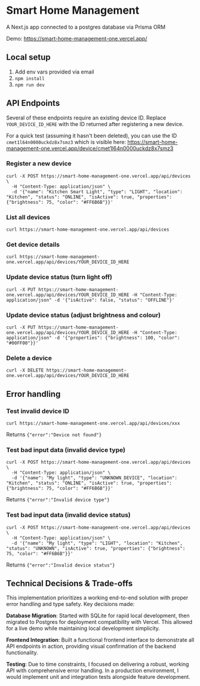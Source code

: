 # Smart Home Management

A Next.js app connected to a postgres database via Prisma ORM

Demo: https://smart-home-management-one.vercel.app/

## Local setup

1. Add env vars provided via email
2. `npm install`
3. `npm run dev`

## API Endpoints

Several of these endpoints require an existing device ID. Replace `YOUR_DEVICE_ID_HERE` with the ID returned after registering a new device.

For a quick test (assuming it hasn't been deleted), you can use the ID `cmet1l64n0000uckdz8x7smz3` which is visible here: https://smart-home-management-one.vercel.app/device/cmet1l64n0000uckdz8x7smz3

### Register a new device

```
curl -X POST https://smart-home-management-one.vercel.app/api/devices \
  -H "Content-Type: application/json" \
  -d '{"name": "Kitchen Smart Light", "type": "LIGHT", "location": "Kitchen", "status": "ONLINE", "isActive": true, "properties": {"brightness": 75, "color": "#FF6B6B"}}'
```

### List all devices

```
curl https://smart-home-management-one.vercel.app/api/devices
```

### Get device details

```
curl https://smart-home-management-one.vercel.app/api/devices/YOUR_DEVICE_ID_HERE
```

### Update device status (turn light off)

```
curl -X PUT https://smart-home-management-one.vercel.app/api/devices/YOUR_DEVICE_ID_HERE -H "Content-Type: application/json" -d '{"isActive": false, "status": "OFFLINE"}'
```

### Update device status (adjust brightness and colour)

```
curl -X PUT https://smart-home-management-one.vercel.app/api/devices/YOUR_DEVICE_ID_HERE -H "Content-Type: application/json" -d '{"properties": {"brightness": 100, "color": "#00FF00"}}'
```

### Delete a device

```
curl -X DELETE https://smart-home-management-one.vercel.app/api/devices/YOUR_DEVICE_ID_HERE
```

## Error handling

### Test invalid device ID

```
curl https://smart-home-management-one.vercel.app/api/devices/xxx
```

Returns `{"error":"Device not found"}`

### Test bad input data (invalid device type)

```
curl -X POST https://smart-home-management-one.vercel.app/api/devices \
  -H "Content-Type: application/json" \
  -d '{"name": "My light", "type": "UNKNOWN_DEVICE", "location": "Kitchen", "status": "ONLINE", "isActive": true, "properties": {"brightness": 75, "color": "#FF6B6B"}}'
```

Returns `{"error":"Invalid device type"}`

### Test bad input data (invalid device status)

```
curl -X POST https://smart-home-management-one.vercel.app/api/devices \
  -H "Content-Type: application/json" \
  -d '{"name": "My light", "type": "LIGHT", "location": "Kitchen", "status": "UNKNOWN", "isActive": true, "properties": {"brightness": 75, "color": "#FF6B6B"}}'
```

Returns `{"error":"Invalid device status"}`

## Technical Decisions & Trade-offs

This implementation prioritizes a working end-to-end solution with proper error handling and type safety. Key decisions made:

**Database Migration**: Started with SQLite for rapid local development, then migrated to Postgres for deployment compatibility with Vercel. This allowed for a live demo while maintaining local development simplicity.

**Frontend Integration**: Built a functional frontend interface to demonstrate all API endpoints in action, providing visual confirmation of the backend functionality.

**Testing**: Due to time constraints, I focused on delivering a robust, working API with comprehensive error handling. In a production environment, I would implement unit and integration tests alongside feature development.
